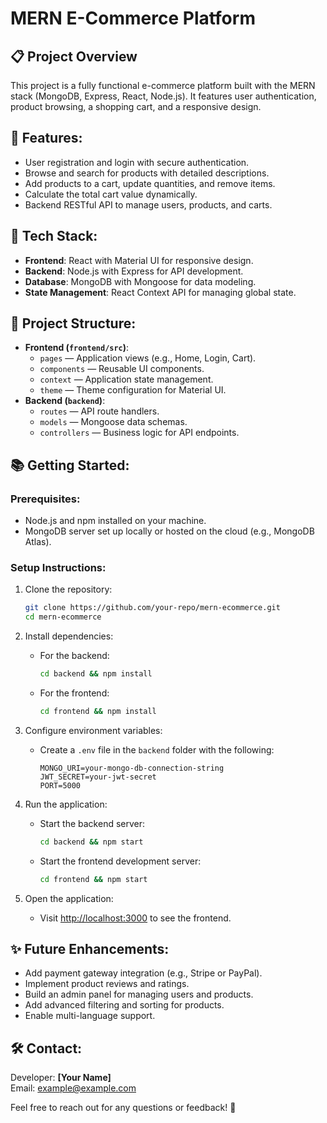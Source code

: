 # MERN E-Commerce Platform

## 📋 Project Overview
This project is a fully functional e-commerce platform built with the MERN stack (MongoDB, Express, React, Node.js). It features user authentication, product browsing, a shopping cart, and a responsive design.

## 🔧 Features:
- User registration and login with secure authentication.
- Browse and search for products with detailed descriptions.
- Add products to a cart, update quantities, and remove items.
- Calculate the total cart value dynamically.
- Backend RESTful API to manage users, products, and carts.

## 🚀 Tech Stack:
- **Frontend**: React with Material UI for responsive design.
- **Backend**: Node.js with Express for API development.
- **Database**: MongoDB with Mongoose for data modeling.
- **State Management**: React Context API for managing global state.

## 📂 Project Structure:
- **Frontend (`frontend/src`)**:
  - `pages` — Application views (e.g., Home, Login, Cart).
  - `components` — Reusable UI components.
  - `context` — Application state management.
  - `theme` — Theme configuration for Material UI.
- **Backend (`backend`)**:
  - `routes` — API route handlers.
  - `models` — Mongoose data schemas.
  - `controllers` — Business logic for API endpoints.

## 📚 Getting Started:
### Prerequisites:
- Node.js and npm installed on your machine.
- MongoDB server set up locally or hosted on the cloud (e.g., MongoDB Atlas).

### Setup Instructions:
1. Clone the repository:  
   ```bash
   git clone https://github.com/your-repo/mern-ecommerce.git
   cd mern-ecommerce
   ```

2. Install dependencies:
   - For the backend:
     ```bash
     cd backend && npm install
     ```
   - For the frontend:
     ```bash
     cd frontend && npm install
     ```

3. Configure environment variables:
   - Create a `.env` file in the `backend` folder with the following:
     ```
     MONGO_URI=your-mongo-db-connection-string
     JWT_SECRET=your-jwt-secret
     PORT=5000
     ```

4. Run the application:
   - Start the backend server:
     ```bash
     cd backend && npm start
     ```
   - Start the frontend development server:
     ```bash
     cd frontend && npm start
     ```

5. Open the application:
   - Visit [http://localhost:3000](http://localhost:3000) to see the frontend.

## ✨ Future Enhancements:
- Add payment gateway integration (e.g., Stripe or PayPal).
- Implement product reviews and ratings.
- Build an admin panel for managing users and products.
- Add advanced filtering and sorting for products.
- Enable multi-language support.

## 🛠️ Contact:
Developer: **[Your Name]**  
Email: example@example.com  

Feel free to reach out for any questions or feedback! 🌟